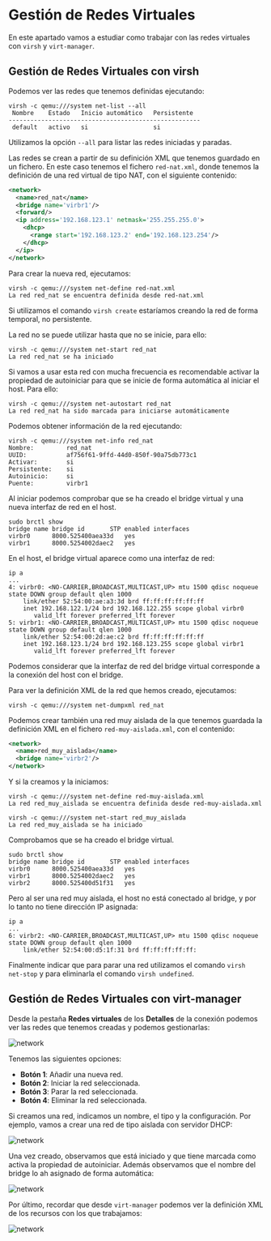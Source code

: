 # Gestión de Redes Virtuales

En este apartado vamos  a estudiar como trabajar con las redes virtuales con `virsh` y `virt-manager`.

## Gestión de Redes Virtuales con virsh

Podemos ver las redes que tenemos definidas ejecutando:

```
virsh -c qemu:///system net-list --all
 Nombre    Estado   Inicio automático   Persistente
-----------------------------------------------------
 default   activo   si                  si
```

Utilizamos la opción `--all` para listar las redes iniciadas y paradas.

Las redes se crean a partir de su definición XML que tenemos guardado en un fichero. En este caso tenemos el fichero `red-nat.xml`, donde tenemos la definición de una red virtual de tipo NAT, con el siguiente contenido:

```xml
<network>
  <name>red_nat</name>
  <bridge name='virbr1'/>
  <forward/>
  <ip address='192.168.123.1' netmask='255.255.255.0'>
    <dhcp>
      <range start='192.168.123.2' end='192.168.123.254'/>
    </dhcp>
  </ip>
</network>
```

Para crear la nueva red, ejecutamos:

```
virsh -c qemu:///system net-define red-nat.xml
La red red_nat se encuentra definida desde red-nat.xml
```

Si utilizamos el comando `virsh create` estaríamos creando la red de forma temporal, no persistente.

La red no se puede utilizar hasta que no se inicie, para ello:

```
virsh -c qemu:///system net-start red_nat
La red red_nat se ha iniciado
```

Si vamos a usar esta red con mucha frecuencia es recomendable activar la propiedad de autoiniciar para que se inicie de forma automática al iniciar el host. Para ello:

```
virsh -c qemu:///system net-autostart red_nat
La red red_nat ha sido marcada para iniciarse automáticamente
```

Podemos obtener información de la red ejecutando:

```
virsh -c qemu:///system net-info red_nat
Nombre:         red_nat
UUID:           af756f61-9ffd-44d0-850f-90a75db773c1
Activar:        si
Persistente:    si
Autoinicio:     si
Puente:         virbr1
```

Al iniciar podemos comprobar que se ha creado el bridge virtual y una nueva interfaz de red en el host.

```
sudo brctl show
bridge name	bridge id		STP enabled	interfaces
virbr0		8000.525400aea33d	yes		
virbr1		8000.5254002daec2	yes	
```

En el host, el bridge virtual aparece como una interfaz de red:

```
ip a
...
4: virbr0: <NO-CARRIER,BROADCAST,MULTICAST,UP> mtu 1500 qdisc noqueue state DOWN group default qlen 1000
    link/ether 52:54:00:ae:a3:3d brd ff:ff:ff:ff:ff:ff
    inet 192.168.122.1/24 brd 192.168.122.255 scope global virbr0
       valid_lft forever preferred_lft forever
5: virbr1: <NO-CARRIER,BROADCAST,MULTICAST,UP> mtu 1500 qdisc noqueue state DOWN group default qlen 1000
    link/ether 52:54:00:2d:ae:c2 brd ff:ff:ff:ff:ff:ff
    inet 192.168.123.1/24 brd 192.168.123.255 scope global virbr1
       valid_lft forever preferred_lft forever
```

Podemos considerar que la interfaz de red del bridge virtual corresponde a la conexión del host con el bridge.

Para ver la definición XML de la red que hemos creado, ejecutamos:

```
virsh -c qemu:///system net-dumpxml red_nat
```

Podemos crear también una red muy aislada de la que tenemos guardada la definición XML en el fichero `red-muy-aislada.xml`, con el contenido:

```xml
<network>
  <name>red_muy_aislada</name>
  <bridge name='virbr2'/>
</network>
```

Y si la creamos y la iniciamos:

```
virsh -c qemu:///system net-define red-muy-aislada.xml
La red red_muy_aislada se encuentra definida desde red-muy-aislada.xml

virsh -c qemu:///system net-start red_muy_aislada
La red red_muy_aislada se ha iniciado
```

Comprobamos que se ha creado el bridge virtual. 

```
sudo brctl show
bridge name	bridge id		STP enabled	interfaces
virbr0		8000.525400aea33d	yes		
virbr1		8000.5254002daec2	yes		
virbr2		8000.525400d51f31	yes
```

Pero al ser una red muy aislada, el host no está conectado al bridge, y por lo tanto no tiene dirección IP asignada:

```
ip a
...
6: virbr2: <NO-CARRIER,BROADCAST,MULTICAST,UP> mtu 1500 qdisc noqueue state DOWN group default qlen 1000
    link/ether 52:54:00:d5:1f:31 brd ff:ff:ff:ff:ff:
```

Finalmente indicar que para parar una red utilizamos el comando `virsh net-stop` y para eliminarla el comando `virsh undefined`.

## Gestión de Redes Virtuales con virt-manager

Desde la pestaña **Redes virtuales** de los **Detalles** de la conexión podemos ver las redes que tenemos creadas y podemos gestionarlas:

![network](img/network1.png)

Tenemos las siguientes opciones:

* **Botón 1**: Añadir una nueva red.
* **Botón 2**: Iniciar la red seleccionada.
* **Botón 3**: Parar la red seleccionada.
* **Botón 4**: Eliminar la red seleccionada.

Si creamos una red, indicamos un nombre, el tipo y la configuración. Por ejemplo, vamos a crear una red de tipo aislada con servidor DHCP:

![network](img/network2.png)

Una vez creado, observamos que está iniciado y que tiene marcada como activa la propiedad de autoiniciar. Además observamos que el nombre del bridge lo ah asignado de forma automática:

![network](img/network3.png)

Por último, recordar que desde `virt-manager` podemos ver la definición XML de los recursos con los que trabajamos:

![network](img/network4.png)

